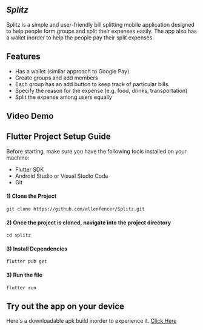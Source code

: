 ## *Splitz*
Splitz is a simple and user-friendly bill splitting mobile application designed to help people form groups and split their expenses easily.
The app also has a wallet inorder to help the people pay their split expenses.

## Features
* Has a wallet (similar approach to Google Pay)
* Create groups and add members
* Each group has an add button to keep track of particular bills. 
* Specify the reason for the expense (e.g. food, drinks, transportation)
* Split the expense among users equally

## Video Demo




## Flutter Project Setup Guide
Before starting, make sure you have the following tools installed on your machine:
* Flutter SDK
* Android Studio or Visual Studio Code
* Git

#### 1) Clone the Project ####
```
git clone https://github.com/allenfencer/Splitz.git
```
#### 2) Once the project is cloned, navigate into the project directory ####
```
cd splitz
```
#### 3) Install Dependencies ####
```
flutter pub get
```
#### 3) Run the file ####
```
flutter run
```

## Try out the app on your device
Here's a downloadable apk build inorder to experience it.
[Click Here](https://drive.google.com/file/d/1zKu5_0c9dz3wjPpGt_pKKeK4Z8PdQ6Kt/view?usp=sharing)



